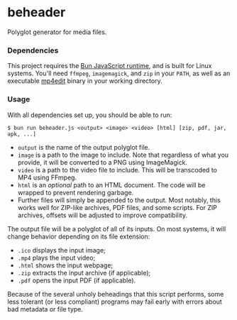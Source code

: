 # beheader
Polyglot generator for media files.

### Dependencies
This project requires the [Bun JavaScript runtime](https://bun.sh/), and is built for Linux systems. You'll need `ffmpeg`, `imagemagick`, and `zip` in your `PATH`, as well as an executable [mp4edit](https://www.bento4.com/) binary in your working directory.

### Usage
With all dependencies set up, you should be able to run:
```
$ bun run beheader.js <output> <image> <video> [html] [zip, pdf, jar, apk, ...]
```
- `output` is the name of the output polyglot file.
- `image` is a path to the image to include. Note that regardless of what you provide, it will be converted to a PNG using ImageMagick.
- `video` is a path to the video file to include. This will be transcoded to MP4 using FFmpeg.
- `html` is an *optional* path to an HTML document. The code will be wrapped to prevent rendering garbage.
- Further files will simply be appended to the output. Most notably, this works well for ZIP-like archives, PDF files, and some scripts. For ZIP archives, offsets will be adjusted to improve compatibility.

The output file will be a polyglot of all of its inputs. On most systems, it will change behavior depending on its file extension:
- `.ico` displays the input image;
- `.mp4` plays the input video;
- `.html` shows the input webpage;
- `.zip` extracts the input archive (if applicable);
- `.pdf` opens the input PDF (if applicable).

Because of the several unholy beheadings that this script performs, some less tolerant (or less compliant) programs may fail early with errors about bad metadata or file type.
